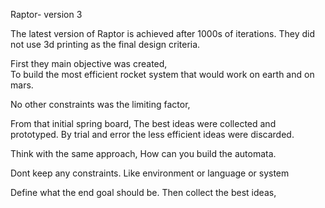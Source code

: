 Raptor- version 3

The latest version of Raptor is achieved after 1000s of iterations. 
They did not use 3d printing as the final design criteria.

First they main objective was created,  
To build the most efficient rocket system that would work on earth and on mars.

No other constraints was the limiting factor, 

From that initial spring board, 
The best ideas were collected and prototyped.
By trial and error the less efficient ideas were discarded.  

Think with the same approach, 
How can you build the automata.

Dont keep any constraints.  Like environment or language or system

Define what the end goal should be. Then collect the best ideas,  